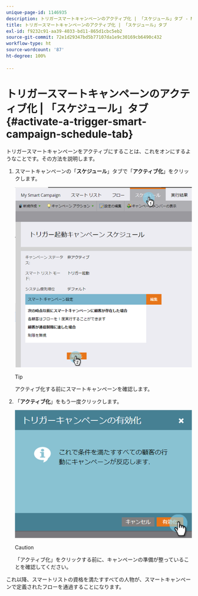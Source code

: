 ```yaml
---
unique-page-id: 1146935
description: トリガースマートキャンペーンのアクティブ化 | 「スケジュール」タブ - Marketo ドキュメント - 製品ドキュメント
title: トリガースマートキャンペーンのアクティブ化 | 「スケジュール」タブ
exl-id: f9232c91-aa39-4033-bd11-865d1cbc5eb2
source-git-commit: 72e1d29347bd5b77107da1e9c30169cb6490c432
workflow-type: ht
source-wordcount: '87'
ht-degree: 100%

---
```


# トリガースマートキャンペーンのアクティブ化 | 「スケジュール」タブ {#activate-a-trigger-smart-campaign-schedule-tab}

トリガースマートキャンペーンをアクティブにすることは、これをオンにするようなことです。その方法を説明します。

1. スマートキャンペーンの「**スケジュール**」タブで「**アクティブ化**」をクリックします。

   ![](assets/activateprogram-hands.png)

   >[!TIP]
   >
   >アクティブ化する前にスマートキャンペーンを確認します。

1. 「**アクティブ化**」をもう一度クリックします。

   ![](assets/activatecampaign-hand.png)

   >[!CAUTION]
   >
   >「アクティブ化」をクリックする前に、キャンペーンの準備が整っていることを確認してください。

これ以降、スマートリストの資格を満たすすべての人物が、スマートキャンペーンで定義されたフローを通過することになります。
